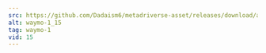 ```yaml
---
src: https://github.com/Dadaism6/metadriverse-asset/releases/download/assetsv1.0.2/waymo-1_15.mp4
alt: waymo-1_15
tag: waymo-1
vid: 15
---
```


